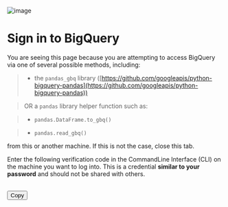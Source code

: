 ![image](https://lh3.googleusercontent.com/KaU6SyiIpDKe4tyGPgt7yzGVTsfMqBvP9bL24o_4M58puYDO-nY8-BazrNk3RyhRFJA)

# Sign in to BigQuery

You are seeing this page because you are attempting to access BigQuery via one
of several possible methods, including:

> 
> * the `pandas_gbq` library ([https://github.com/googleapis/python-bigquery-pandas](https://github.com/googleapis/python-bigquery-pandas))

> OR a `pandas` library helper function such as:


> * `pandas.DataFrame.to_gbq()`


> * `pandas.read_gbq()`

from this or another machine. If this is not the case, close this tab.

Enter the following verification code in the CommandLine Interface (CLI) on the
machine you want to log into. This is a credential **similar to your password**
and should not be shared with others.

<script type="text/javascript">
  window.addEventListener( "load", onloadoauthcode )
</script>

<div>
   <code class="auth-code"></code>
</div>
<br>
<button class="copy" aria-live="assertive">Copy</button>
